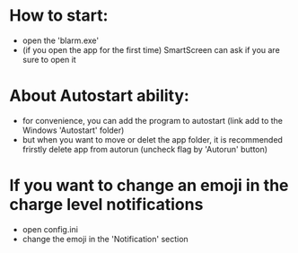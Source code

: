 # How to start:
* open the 'blarm.exe'
* (if you open the app for the first time) SmartScreen can ask if you are sure to open it

# About Autostart ability:
* for convenience, you can add the program to autostart (link add to the Windows 'Autostart' folder)
* but when you want to move or delet the app folder, it is recommended frirstly delete app from autorun (uncheck flag by 'Autorun' button)

# If you want to change an emoji in the charge level notifications
* open config.ini
* change the emoji in the 'Notification' section
